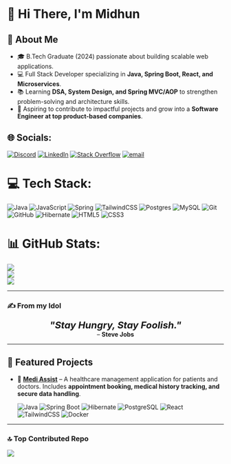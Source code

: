 # 👋 Hi There, I'm Midhun  

## 🌟 About Me  
- 🎓 B.Tech Graduate (2024) passionate about building scalable web applications.  
- 💻 Full Stack Developer specializing in **Java, Spring Boot, React, and Microservices**.  
- 📚 Learning **DSA, System Design, and Spring MVC/AOP** to strengthen problem-solving and architecture skills.  
- 🌱 Aspiring to contribute to impactful projects and grow into a **Software Engineer at top product-based companies**.  

## 🌐 Socials:
[![Discord](https://img.shields.io/badge/Discord-%237289DA.svg?logo=discord&logoColor=white)](https://discord.gg/midhun_24543) [![LinkedIn](https://img.shields.io/badge/LinkedIn-%230077B5.svg?logo=linkedin&logoColor=white)](https://linkedin.com/in/midhunjohn06) [![Stack Overflow](https://img.shields.io/badge/-Stackoverflow-FE7A16?logo=stack-overflow&logoColor=white)](https://stackoverflow.com/users/31392128) [![email](https://img.shields.io/badge/Email-D14836?logo=gmail&logoColor=white)](mailto:midhunjohn06@gmail.com)  

# 💻 Tech Stack:
![Java](https://img.shields.io/badge/java-%23ED8B00.svg?style=for-the-badge&logo=openjdk&logoColor=white) ![JavaScript](https://img.shields.io/badge/javascript-%23323330.svg?style=for-the-badge&logo=javascript&logoColor=%23F7DF1E) ![Spring](https://img.shields.io/badge/spring-%236DB33F.svg?style=for-the-badge&logo=spring&logoColor=white) ![TailwindCSS](https://img.shields.io/badge/tailwindcss-%2338B2AC.svg?style=for-the-badge&logo=tailwind-css&logoColor=white) ![Postgres](https://img.shields.io/badge/postgres-%23316192.svg?style=for-the-badge&logo=postgresql&logoColor=white) ![MySQL](https://img.shields.io/badge/mysql-4479A1.svg?style=for-the-badge&logo=mysql&logoColor=white) ![Git](https://img.shields.io/badge/git-%23F05033.svg?style=for-the-badge&logo=git&logoColor=white) ![GitHub](https://img.shields.io/badge/github-%23121011.svg?style=for-the-badge&logo=github&logoColor=white) ![Hibernate](https://img.shields.io/badge/Hibernate-59666C?style=for-the-badge&logo=Hibernate&logoColor=white) ![HTML5](https://img.shields.io/badge/html5-%23E34F26.svg?style=for-the-badge&logo=html5&logoColor=white) ![CSS3](https://img.shields.io/badge/css3-%231572B6.svg?style=for-the-badge&logo=css3&logoColor=white)  

# 📊 GitHub Stats:
![](https://github-readme-stats.vercel.app/api?username=midhun062001&theme=dark&hide_border=false&include_all_commits=false&count_private=false)<br/>
![](https://nirzak-streak-stats.vercel.app/?user=midhun062001&theme=dark&hide_border=false)<br/>
![](https://github-readme-stats.vercel.app/api/top-langs/?username=midhun062001&theme=dark&hide_border=false&include_all_commits=false&count_private=false&layout=compact)

---

### ✍️ From my Idol  
<p align="center">
  <b><i style="font-size:22px;">"Stay Hungry, Stay Foolish."</i></b>  
  <br/> – <b>Steve Jobs</b>
</p>

---

## 🚀 Featured Projects  

- 🔹 [**Medi Assist**](https://github.com/midhun062001/medi-assist) – A healthcare management application for patients and doctors. Includes **appointment booking, medical history tracking, and secure data handling**.  

  ![Java](https://img.shields.io/badge/Java-%23ED8B00.svg?style=flat&logo=openjdk&logoColor=white) 
  ![Spring Boot](https://img.shields.io/badge/SpringBoot-%236DB33F.svg?style=flat&logo=springboot&logoColor=white) 
  ![Hibernate](https://img.shields.io/badge/Hibernate-59666C?style=flat&logo=Hibernate&logoColor=white) 
  ![PostgreSQL](https://img.shields.io/badge/Postgres-%23316192.svg?style=flat&logo=postgresql&logoColor=white) 
  ![React](https://img.shields.io/badge/React-%2320232a.svg?style=flat&logo=react&logoColor=%2361DAFB) 
  ![TailwindCSS](https://img.shields.io/badge/TailwindCSS-%2338B2AC.svg?style=flat&logo=tailwind-css&logoColor=white) 
  ![Docker](https://img.shields.io/badge/Docker-%230db7ed.svg?style=flat&logo=docker&logoColor=white) 

---

### 🔝 Top Contributed Repo
![](https://github-contributor-stats.vercel.app/api?username=midhun062001&limit=5&theme=github_dark&combine_all_yearly_contributions=true)
